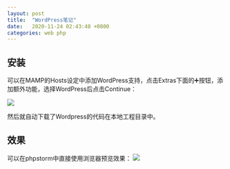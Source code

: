 ```yaml
---
layout: post
title:  "WordPress笔记"
date:   2020-11-24 02:43:48 +0800
categories: web php
---
```


## 安装
可以在MAMP的Hosts设定中添加WordPress支持，点击Extras下面的➕按钮，添加额外功能，选择WordPress后点击Continue：

![](http://yinyang.space/img/20201124_wordpress1.png)

然后就自动下载了Wordpress的代码在本地工程目录中。

## 效果
可以在phpstorm中直接使用浏览器预览效果：
![](http://yinyang.space/img/20201124_wordpress2.png)
